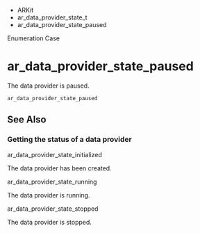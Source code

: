 

- ARKit
- ar_data_provider_state_t
-  ar_data_provider_state_paused 

Enumeration Case

# ar_data_provider_state_paused

The data provider is paused.

``` source
ar_data_provider_state_paused
```

## See Also

### Getting the status of a data provider

ar_data_provider_state_initialized

The data provider has been created.

ar_data_provider_state_running

The data provider is running.

ar_data_provider_state_stopped

The data provider is stopped.


